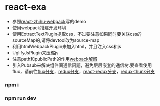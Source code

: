 # react-exa


+ 参照[react-zhihu-webpack](https://github.com/tsrot/react-zhihu)写的demo
+ 使用webpack搭建开发环境
+ 使用ExtractTextPlugin提取css，不过要注意如果同时要关联css的sourceMap的,请将devtool改为source-map
+ 利用htmlWebpackPlugin来加入html，并且注入css和js
+ UglifyJsPlugin来压缩js
+ 注意path和publicPath的作用[webpack解惑](https://zhuanlan.zhihu.com/p/24744677)
+ 引入Pubsub来解决组件间通信问题，避免层层嵌套的通信树.要查看使用flux，请前往[flux分支](https://github.com/umbrellaZwl/react-exa/tree/flux)，[redux分支](https://github.com/umbrellaZwl/react-exa/tree/redux)，[react-redux分支](https://github.com/umbrellaZwl/react-exa/tree/react-redux)，[redux-thunk分支](https://github.com/umbrellaZwl/react-exa/tree/redux-thunk)

### npm i 
### npm run dev
